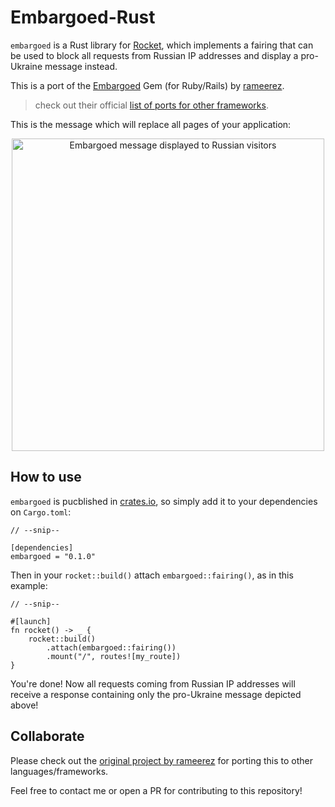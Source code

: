 # Embargoed-Rust
`embargoed` is a Rust library for [Rocket](https://rocket.rs/), which implements a fairing that can be used to block all requests from Russian IP addresses and display a pro-Ukraine message instead.

This is a port of the [Embargoed](https://github.com/rameerez/embargoed) Gem (for Ruby/Rails) by [rameerez](https://github.com/rameerez).
> check out their official [list of ports for other frameworks](https://github.com/rameerez/embargoed-list).

This is the message which will replace all pages of your application:

<p align="center">
  <img src="https://github.com/rameerez/embargoed/blob/main/public/embargoed-message.jpg?raw=true" alt="Embargoed message displayed to Russian visitors" width="500"/>
</p>

## How to use
`embargoed` is pucblished in [crates.io](https://crates.io/crates/embargoed), so simply add it to your dependencies on `Cargo.toml`:
```
// --snip--

[dependencies]
embargoed = "0.1.0"
```

Then in your `rocket::build()` attach `embargoed::fairing()`, as in this example:
```
// --snip--

#[launch]
fn rocket() -> _ {
    rocket::build()
        .attach(embargoed::fairing())
        .mount("/", routes![my_route])
}
```

You're done! Now all requests coming from Russian IP addresses will receive a response containing only the pro-Ukraine message depicted above!

## Collaborate
Please check out the [original project by rameerez](https://github.com/rameerez/embargoed) for porting this to other languages/frameworks.

Feel free to contact me or open a PR for contributing to this repository!
